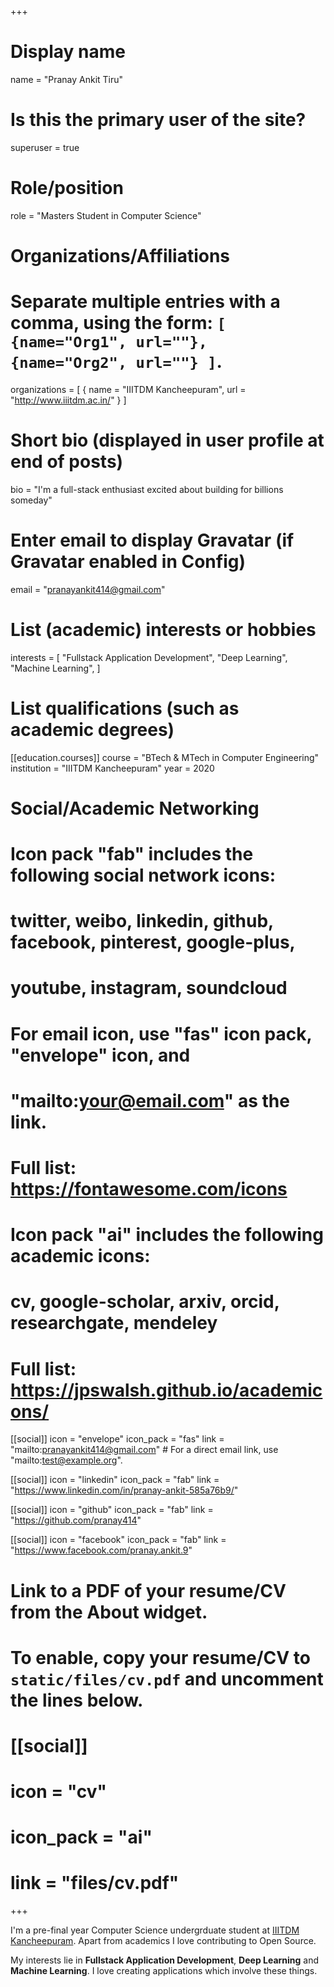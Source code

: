 +++
# Display name
name = "Pranay Ankit Tiru"

# Is this the primary user of the site?
superuser = true

# Role/position
role = "Masters Student in Computer Science"

# Organizations/Affiliations
#   Separate multiple entries with a comma, using the form: `[ {name="Org1", url=""}, {name="Org2", url=""} ]`.
organizations = [ { name = "IIITDM Kancheepuram", url = "http://www.iiitdm.ac.in/" } ]

# Short bio (displayed in user profile at end of posts)
bio = "I'm a full-stack enthusiast excited about building for billions someday"

# Enter email to display Gravatar (if Gravatar enabled in Config)
email = "pranayankit414@gmail.com"

# List (academic) interests or hobbies
interests = [
  "Fullstack Application Development",
  "Deep Learning",
  "Machine Learning",
]

# List qualifications (such as academic degrees)
[[education.courses]]
  course = "BTech & MTech in Computer Engineering"
  institution = "IIITDM Kancheepuram"
  year = 2020

# Social/Academic Networking
#
# Icon pack "fab" includes the following social network icons:
#
#   twitter, weibo, linkedin, github, facebook, pinterest, google-plus,
#   youtube, instagram, soundcloud
#
#   For email icon, use "fas" icon pack, "envelope" icon, and
#   "mailto:your@email.com" as the link.
#
#   Full list: https://fontawesome.com/icons
#
# Icon pack "ai" includes the following academic icons:
#
#   cv, google-scholar, arxiv, orcid, researchgate, mendeley
#
#   Full list: https://jpswalsh.github.io/academicons/

[[social]]
  icon = "envelope"
  icon_pack = "fas"
  link = "mailto:pranayankit414@gmail.com"  # For a direct email link, use "mailto:test@example.org".

[[social]]
  icon = "linkedin"
  icon_pack = "fab"
  link = "https://www.linkedin.com/in/pranay-ankit-585a76b9/"

[[social]]
  icon = "github"
  icon_pack = "fab"
  link = "https://github.com/pranay414"

[[social]]
  icon = "facebook"
  icon_pack = "fab"
  link = "https://www.facebook.com/pranay.ankit.9"

# Link to a PDF of your resume/CV from the About widget.
# To enable, copy your resume/CV to `static/files/cv.pdf` and uncomment the lines below.
# [[social]]
#   icon = "cv"
#   icon_pack = "ai"
#   link = "files/cv.pdf"

+++

I'm a pre-final year Computer Science undergrduate student at [IIITDM Kancheepuram](http://www.iiitdm.ac.in/). Apart from academics I love contributing to Open Source.

My interests lie in **Fullstack Application Development**, **Deep Learning** and **Machine Learning**. I love creating applications which involve these things.
